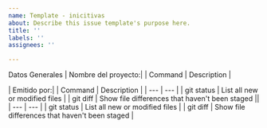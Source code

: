```yaml
---
name: Template - inicitivas
about: Describe this issue template's purpose here.
title: ''
labels: ''
assignees: ''

---
```


Datos Generales
| Nombre del proyecto:| | Command | Description |

| Emitido por:| | Command | Description |
| --- | --- |
| git status | List all new or modified files |
| git diff | Show file differences that haven't been staged ||
| --- | --- |
| git status | List all new or modified files |
| git diff | Show file differences that haven't been staged |

